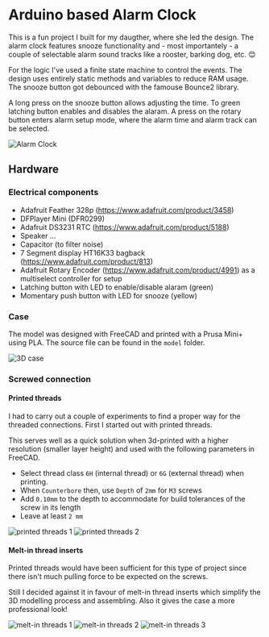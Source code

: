# Arduino based Alarm Clock

This is a fun project I built for my daugther, where she led the design. The alarm clock features snooze functionality and - most importantely - a couple of selectable alarm sound tracks like a rooster, barking dog, etc. 😊

For the logic I've used a finite state machine to control the events. The design uses entirely static methods and variables to reduce RAM usage. The snooze button got debounced with the famouse Bounce2 library.

A long press on the snooze button allows adjusting the time. To green latching button enables and disables the alaram. A press on the rotary button enters alarm setup mode, where the alarm time and alarm track can be selected.

![Alarm Clock](assets/casing.jpg)

## Hardware

### Electrical components

* Adafruit Feather 328p (https://www.adafruit.com/product/3458)
* DFPlayer Mini (DFR0299)
* Adafruit DS3231 RTC (https://www.adafruit.com/product/5188)
* Speaker ...
* Capacitor (to filter noise)
* 7 Segment display HT16K33 bagback (https://www.adafruit.com/product/813)
* Adafruit Rotary Encoder (https://www.adafruit.com/product/4991) as a multiselect controller for setup
* Latching button with LED to enable/disable alaram (green)
* Momentary push button with LED for snooze (yellow)

### Case

The model was designed with FreeCAD and printed with a Prusa Mini+ using PLA. The source file can be found in the `model` folder.

![3D case](assets/3d-model.png)

### Screwed connection

#### Printed threads

I had to carry out a couple of experiments to find a proper way for the threaded connections. First I started out with printed threads.

This serves well as a quick solution when 3d-printed with a higher resolution (smaller layer height) and used with the following parameters in FreeCAD.

- Select thread class `6H` (internal thread) or `6G` (external thread) when printing.
- When `Counterbore` then, use `Depth` of `2mm` for `M3` screws
- Add `0.10mm` to the depth to accommodate for build tolerances of the screw in its length
- Leave at least `2 mm`

![printed threads 1](assets/printed-threads.png)
![printed threads 2](assets/printed-threads-1.png)

#### Melt-in thread inserts

Printed threads would have been sufficient for this type of project since there isn't much pulling force to be expected on the screws.

Still I decided against it in favour of melt-in thread inserts which simplify the 3D modelling process and assembling. Also it gives the case a more professional look!

![melt-in threads 1](assets/melt-in-threads-1.jpeg)
![melt-in threads 2](assets/melt-in-threads-2.jpeg)
![melt-in threads 3](assets/melt-in-threads-3.jpeg)

